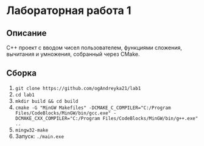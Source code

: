 # Лабораторная работа 1

## Описание
C++ проект с вводом чисел пользователем, функциями сложения, вычитания и умножения, собранный через CMake.

## Сборка
1. `git clone https://github.com/ogAndreyka21/lab1`
2. `cd lab1`
3. `mkdir build && cd build`
4. `cmake -G "MinGW Makefiles" -DCMAKE_C_COMPILER="C:/Program Files/CodeBlocks/MinGW/bin/gcc.exe" -DCMAKE_CXX_COMPILER="C:/Program Files/CodeBlocks/MinGW/bin/g++.exe" ..`
5. `mingw32-make`
6. Запуск: `./main.exe`